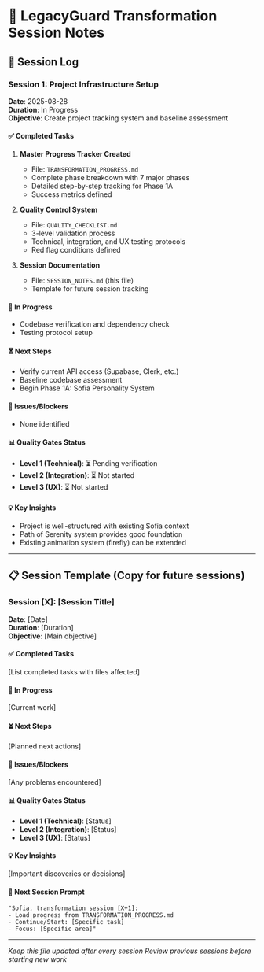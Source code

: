 # 📝 LegacyGuard Transformation Session Notes

## 📅 Session Log

### Session 1: Project Infrastructure Setup
**Date**: 2025-08-28  
**Duration**: In Progress  
**Objective**: Create project tracking system and baseline assessment

#### ✅ Completed Tasks
1. **Master Progress Tracker Created**
   - File: `TRANSFORMATION_PROGRESS.md`
   - Complete phase breakdown with 7 major phases
   - Detailed step-by-step tracking for Phase 1A
   - Success metrics defined

2. **Quality Control System**
   - File: `QUALITY_CHECKLIST.md` 
   - 3-level validation process
   - Technical, integration, and UX testing protocols
   - Red flag conditions defined

3. **Session Documentation**
   - File: `SESSION_NOTES.md` (this file)
   - Template for future session tracking

#### 🔄 In Progress
- Codebase verification and dependency check
- Testing protocol setup

#### ⏳ Next Steps
- Verify current API access (Supabase, Clerk, etc.)
- Baseline codebase assessment
- Begin Phase 1A: Sofia Personality System

#### 🚨 Issues/Blockers
- None identified

#### 📊 Quality Gates Status
- **Level 1 (Technical)**: ⏳ Pending verification
- **Level 2 (Integration)**: ⏳ Not started  
- **Level 3 (UX)**: ⏳ Not started

#### 💡 Key Insights
- Project is well-structured with existing Sofia context
- Path of Serenity system provides good foundation
- Existing animation system (firefly) can be extended

---

## 📋 Session Template (Copy for future sessions)

### Session [X]: [Session Title]
**Date**: [Date]  
**Duration**: [Duration]  
**Objective**: [Main objective]

#### ✅ Completed Tasks
[List completed tasks with files affected]

#### 🔄 In Progress
[Current work]

#### ⏳ Next Steps
[Planned next actions]

#### 🚨 Issues/Blockers
[Any problems encountered]

#### 📊 Quality Gates Status
- **Level 1 (Technical)**: [Status]
- **Level 2 (Integration)**: [Status]
- **Level 3 (UX)**: [Status]

#### 💡 Key Insights
[Important discoveries or decisions]

#### 🎯 Next Session Prompt
```
"Sofia, transformation session [X+1]:
- Load progress from TRANSFORMATION_PROGRESS.md
- Continue/Start: [Specific task]
- Focus: [Specific area]"
```

---

*Keep this file updated after every session*
*Review previous sessions before starting new work*